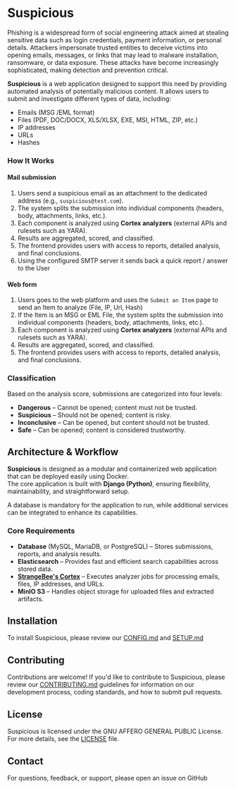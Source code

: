 # Suspicious

Phishing is a widespread form of social engineering attack aimed at stealing sensitive data such as login credentials, payment information, or personal details. 
Attackers impersonate trusted entities to deceive victims into opening emails, messages, or links that may lead to malware installation, ransomware, or data exposure. 
These attacks have become increasingly sophisticated, making detection and prevention critical.

**Suspicious** is a web application designed to support this need by providing automated analysis of potentially malicious content. 
It allows users to submit and investigate different types of data, including:

- Emails (MSG /EML format)
- Files (PDF, DOC/DOCX, XLS/XLSX, EXE, MSI, HTML, ZIP, etc.)
- IP addresses
- URLs
- Hashes

### How It Works

#### Mail submission

1. Users send a suspicious email as an attachment to the dedicated address (e.g., `suspicious@test.com`).
2. The system splits the submission into individual components (headers, body, attachments, links, etc.).  
3. Each component is analyzed using **Cortex analyzers** (external APIs and rulesets such as YARA).  
4. Results are aggregated, scored, and classified.  
5. The frontend provides users with access to reports, detailed analysis, and final conclusions. 
6. Using the configured SMTP server it sends back a quick report / answer to the User

#### Web form

1. Users goes to the web platform and uses the `Submit an Item` page to send an Item to analyze (File, IP, Url, Hash)
2. If the Item is an MSG or EML File, the system splits the submission into individual components (headers, body, attachments, links, etc.).  
3. Each component is analyzed using **Cortex analyzers** (external APIs and rulesets such as YARA).  
4. Results are aggregated, scored, and classified.  
5. The frontend provides users with access to reports, detailed analysis, and final conclusions.  

### Classification
Based on the analysis score, submissions are categorized into four levels:

- **Dangerous** – Cannot be opened; content must not be trusted.  
- **Suspicious** – Should not be opened; content is risky.  
- **Inconclusive** – Can be opened, but content should not be trusted.  
- **Safe** – Can be opened; content is considered trustworthy.  

## Architecture & Workflow

**Suspicious** is designed as a modular and containerized web application that can be deployed easily using Docker.  
The core application is built with **Django (Python)**, ensuring flexibility, maintainability, and straightforward setup.  

A database is mandatory for the application to run, while additional services can be integrated to enhance its capabilities.  

### Core Requirements

- **Database** (MySQL, MariaDB, or PostgreSQL) – Stores submissions, reports, and analysis results.  
- **Elasticsearch** – Provides fast and efficient search capabilities across stored data.  
- **[StrangeBee's Cortex](https://github.com/TheHive-Project/Cortex)** – Executes analyzer jobs for processing emails, files, IP addresses, and URLs.  
- **MinIO S3** – Handles object storage for uploaded files and extracted artifacts. 

## Installation

To install Suspicious, please review our [CONFIG.md](CONFIG.md) and [SETUP.md](SETUP.md)

## Contributing

Contributions are welcome! If you'd like to contribute to Suspicious, please review our [CONTRIBUTING.md](CONTRIBUTING.md) guidelines for information on our development process, coding standards, and how to submit pull requests.

## License

Suspicious is licensed under the GNU AFFERO GENERAL PUBLIC License. For more details, see the [LICENSE](LICENSE) file.

## Contact

For questions, feedback, or support, please open an issue on GitHub
